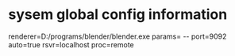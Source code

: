# sysem global config information
renderer=D:/programs/blender/blender.exe
params= -- port=9092 auto=true rsvr=localhost proc=remote